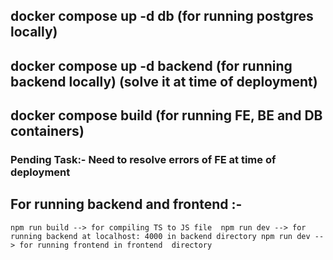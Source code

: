 ## docker compose up -d db (for running postgres locally)
## docker compose up -d backend (for running backend locally) (solve it at time of deployment)
## docker compose build (for running FE, BE and DB containers)
### Pending Task:- Need to resolve errors of FE at time of deployment 

## For running backend and frontend :-
`
npm run build --> for compiling TS to JS file 
npm run dev --> for running backend at localhost: 4000 in backend directory
npm run dev --> for running frontend in frontend  directory
`